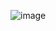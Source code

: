![image](https://user-images.githubusercontent.com/79029257/198170059-a9911f9c-2088-43de-a700-b5536e907e6f.png)
